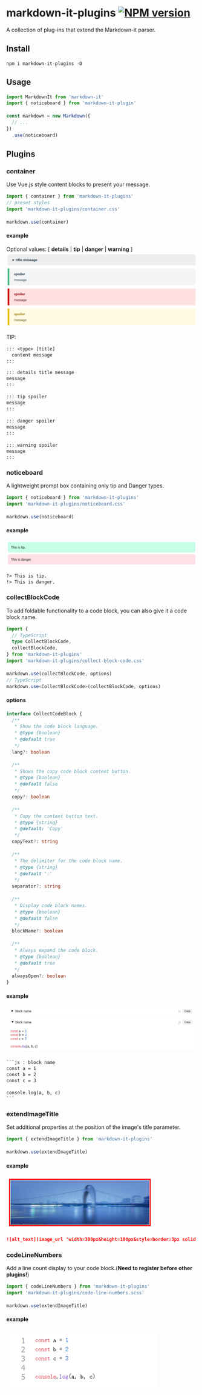 # markdown-it-plugins [![NPM version](https://img.shields.io/npm/v/markdown-it-plugins?color=a1b858&label=)](https://www.npmjs.com/package/markdown-it-plugins)

A collection of plug-ins that extend the Markdown-it parser.

## Install

```shell
npm i markdown-it-plugins -D
```

## Usage
```js
import MarkdownIt from 'markdown-it'
import { noticeboard } from 'markdown-it-plugin'

const markdown = new Markdown({
  // ...
})
  .use(noticeboard)
```

## Plugins

### container
Use Vue.js style content blocks to present your message.

```js
import { container } from 'markdown-it-plugins'
// preset styles
import 'markdown-it-plugins/container.css'

markdown.use(container)
```

#### example
Optional values: [ **details** | **tip** | **danger** | **warning** ]
![container](snapshot/container.png)


TIP:
```
::: <type> [title]
  content message
:::
```

```
::: details title message
message
:::

::: tip spoiler
message
:::

::: danger spoiler
message
:::

::: warning spoiler
message
:::
```

### noticeboard
A lightweight prompt box containing only tip and Danger types.

```js
import { noticeboard } from 'markdown-it-plugins'
import 'markdown-it-plugins/noticeboard.css'

markdown.use(noticeboard)
```

#### example
![noticeboard](snapshot/noticeboard.png)

```
?> This is tip.
!> This is danger.
```


### collectBlockCode
To add foldable functionality to a code block, you can also give it a code block name.

```ts
import {
  // TypeScript
  type CollectBlockCode,
  collectBlockCode,
} from 'markdown-it-plugins'
import 'markdown-it-plugins/collect-block-code.css'

markdown.use(collectBlockCode, options)
// TypeScript
markdown.use<CollectBlockCode>(collectBlockCode, options)
```

#### options
```ts
interface CollectCodeBlock {
  /**
   * Show the code block language.
   * @type {boolean}
   * @default true
   */
  lang?: boolean

  /**
   * Shows the copy code block content button.
   * @type {boolean}
   * @default false
   */
  copy?: boolean

  /**
   * Copy the content button text.
   * @type {string}
   * @default: 'Copy'
   */
  copyText?: string

  /**
   * The delimiter for the code block name.
   * @type {string}
   * @default ':'
   */
  separator?: string

  /**
   * Display code block names.
   * @type {boolean}
   * @default false
   */
  blockName?: boolean

  /**
   * Always expand the code block.
   * @type {boolean}
   * @default true
   */
  alwaysOpen?: boolean
}
```

#### example
![collect-block-code](snapshot/collect-block-code.png)

````
```js : block name
const a = 1
const b = 2
const c = 3

console.log(a, b, c)
```
````

### extendImageTitle
Set additional properties at the position of the image's title parameter.

```js
import { extendImageTitle } from 'markdown-it-plugins'

markdown.use(extendImageTitle)
```

#### example
![extend-image-title](snapshot/extend-image-title.png)

```md
![alt_text](image_url 'width=300px&height=100px&style=border:3px solid #f00;')
```

### codeLineNumbers
Add a line count display to your code block.(**Need to register before other plugins!**)

```js
import { codeLineNumbers } from 'markdown-it-plugins'
import 'markdown-it-plugins/code-line-numbers.scss'

markdown.use(extendImageTitle)
```

#### example
![](snapshot/code-line-numbers.png)
